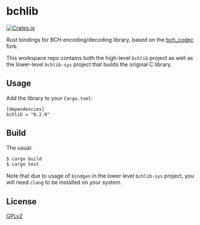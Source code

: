 # bchlib

[![Crates.io](https://img.shields.io/crates/v/bchlib.svg)](https://crates.io/crates/bchlib)

Rust bindings for BCH encoding/decoding library, based on the [bch_codec](https://github.com/mborgerding/bch_codec) fork.

This workspace repo contains both the high-level `bchlib` project as well as the lower-level `bchlib-sys` project that builds the original C library.

## Usage

Add the library to your `Cargo.toml`:

```
[dependencies]
bchlib = "0.2.0"
```

## Build

The usual:

```bash
$ cargo build
$ cargo test
```

Note that due to usage of `bindgen` in the lower level `bchlib-sys` project, you will need `clang` to be installed on your system.

## License

[GPLv2](LICENSE.md)
